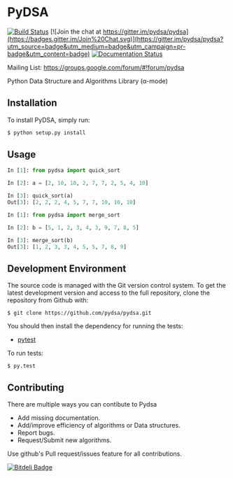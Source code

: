 # PyDSA

[![Build Status](https://travis-ci.org/pydsa/pydsa.svg?branch=master)](https://travis-ci.org/aktech/pydsa)
[![Join the chat at https://gitter.im/pydsa/pydsa](https://badges.gitter.im/Join%20Chat.svg)](https://gitter.im/pydsa/pydsa?utm_source=badge&utm_medium=badge&utm_campaign=pr-badge&utm_content=badge)
[![Documentation Status](https://readthedocs.org/projects/pydsa/badge/?version=latest)](http://pydsa.readthedocs.org/en/latest/?badge=latest)

Mailing List: https://groups.google.com/forum/#!forum/pydsa

Python Data Structure and Algorithms Library (α-mode)

## Installation

To install PyDSA, simply run:

```python
$ python setup.py install
```

## Usage

```python
In [1]: from pydsa import quick_sort

In [2]: a = [2, 10, 10, 2, 7, 7, 2, 5, 4, 10]

In [3]: quick_sort(a)
Out[3]: [2, 2, 2, 4, 5, 7, 7, 10, 10, 10]
```

```python
In [1]: from pydsa import merge_sort

In [2]: b = [5, 1, 2, 3, 4, 3, 9, 7, 8, 5]

In [3]: merge_sort(b)
Out[3]: [1, 2, 3, 3, 4, 5, 5, 7, 8, 9]

```

## Development Environment

The source code is managed with the Git version control system. To get the latest development version and access to the full repository, clone the repository from Github with:

```
$ git clone https://github.com/pydsa/pydsa.git
```

You should then install the dependency for running the tests:

* [pytest](http://pytest.org/latest/getting-started.html#getstarted)

To run tests:

```
$ py.test
```

## Contributing

There are multiple ways you can contibute to Pydsa

* Add missing documentation.
* Add/improve efficiency of algorithms or Data structures.
* Report bugs.
* Request/Submit new algorithms.

Use github's Pull request/issues feature for all contributions.

[![Bitdeli Badge](https://d2weczhvl823v0.cloudfront.net/pydsa/pydsa/trend.png)](https://bitdeli.com/free "Bitdeli Badge")

